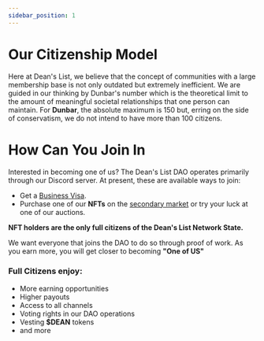 ```yaml
---
sidebar_position: 1
---
```


# Our Citizenship Model

Here at Dean's List, we believe that the concept of communities with a large membership base is not only outdated but extremely inefficient. We are guided in our thinking by Dunbar's number which is the theoretical limit to the amount of meaningful societal relationships that one person can maintain. For **Dunbar**, the absolute maximum is 150 but, erring on the side of conservatism, we do not intend to have more than 100 citizens.

# How Can You Join In

Interested in becoming one of us? The Dean's List DAO operates primarily through our Discord server. At present, these are available ways to join:

- Get a [Business Visa](/docs/Onboarding%20Manual/business-visa).
- Purchase one of our **NFTs** on the [secondary market](https://magiceden.io/marketplace/deanslist) or try your luck at one of our auctions.

**NFT holders are the only full citizens of the Dean's List Network State.**

We want everyone that joins the DAO to do so through proof of work. As you earn more, you will get closer to becoming **"One of US"**

### Full Citizens enjoy:

- More earning opportunities
- Higher payouts
- Access to all channels
- Voting rights in our DAO operations
- Vesting **$DEAN** tokens
- and more

